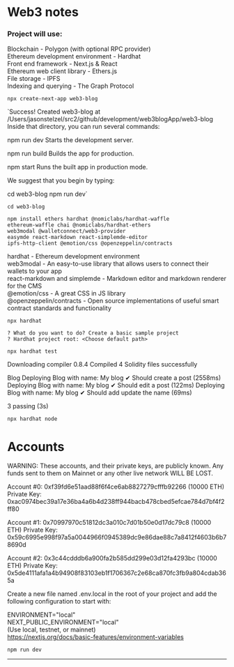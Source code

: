 # Web3 notes

### Project will use:

Blockchain - Polygon (with optional RPC provider)<br>
Ethereum development environment - Hardhat<br>
Front end framework - Next.js & React<br>
Ethereum web client library - Ethers.js<br>
File storage - IPFS<br>
Indexing and querying - The Graph Protocol<br>

`npx create-next-app web3-blog`

`Success! Created web3-blog at /Users/jasonstelzel/src2/github/development/web3blogApp/web3-blog
Inside that directory, you can run several commands:

  npm run dev
    Starts the development server.

  npm run build
    Builds the app for production.

  npm start
    Runs the built app in production mode.

We suggest that you begin by typing:

  cd web3-blog
  npm run dev`
  
  `cd web3-blog`
  
`npm install ethers hardhat @nomiclabs/hardhat-waffle` <br>
`ethereum-waffle chai @nomiclabs/hardhat-ethers` <br>
`web3modal @walletconnect/web3-provider` <br>
`easymde react-markdown react-simplemde-editor` <br>
`ipfs-http-client @emotion/css @openzeppelin/contracts` <br>

hardhat - Ethereum development environment<br>
web3modal - An easy-to-use library that allows users to connect their wallets to your app<br>
react-markdown and simplemde - Markdown editor and markdown renderer for the CMS<br>
@emotion/css - A great CSS in JS library<br>
@openzeppelin/contracts - Open source implementations of useful smart contract standards and functionality<br>

`npx hardhat`

`? What do you want to do? Create a basic sample project`<br>
`? Hardhat project root: <Choose default path>`<br>

`npx hardhat test`

Downloading compiler 0.8.4
Compiled 4 Solidity files successfully


  Blog
Deploying Blog with name: My blog
    ✔ Should create a post (2558ms)
Deploying Blog with name: My blog
    ✔ Should edit a post (122ms)
Deploying Blog with name: My blog
    ✔ Should add update the name (69ms)


  3 passing (3s)


`npx hardhat node`

Accounts
========

WARNING: These accounts, and their private keys, are publicly known.
Any funds sent to them on Mainnet or any other live network WILL BE LOST.

Account #0: 0xf39fd6e51aad88f6f4ce6ab8827279cfffb92266 (10000 ETH)
Private Key: 0xac0974bec39a17e36ba4a6b4d238ff944bacb478cbed5efcae784d7bf4f2ff80

Account #1: 0x70997970c51812dc3a010c7d01b50e0d17dc79c8 (10000 ETH)
Private Key: 0x59c6995e998f97a5a0044966f0945389dc9e86dae88c7a8412f4603b6b78690d

Account #2: 0x3c44cdddb6a900fa2b585dd299e03d12fa4293bc (10000 ETH)
Private Key: 0x5de4111afa1a4b94908f83103eb1f1706367c2e68ca870fc3fb9a804cdab365a


Create a new file named .env.local in the root of your project and add the following configuration to start with:

ENVIRONMENT="local"<br>
NEXT_PUBLIC_ENVIRONMENT="local"<br>
(Use local, testnet, or mainnet)<br>
https://nextjs.org/docs/basic-features/environment-variables


`npm run dev`

---
